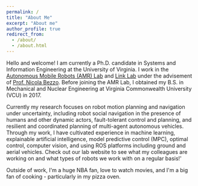 ```yaml
---
permalink: /
title: "About Me"
excerpt: "About me"
author_profile: true
redirect_from: 
  - /about/
  - /about.html
---
```


Hello and welcome! I am currently a Ph.D. candidate in Systems and Information Engineering at the University of Virginia. I work in the [Autonomous Mobile Robots (AMR) Lab](https://www.bezzorobotics.com/) and [Link Lab](https://engineering.virginia.edu/link-lab) under the advisement of [Prof. Nicola Bezzo](https://engineering.virginia.edu/faculty/nicola-bezzo). Before joining the AMR Lab, I obtained my B.S. in Mechanical and Nuclear Engineering at Virginia Commonwealth University (VCU) in 2017.

Currently my research focuses on robot motion planning and navigation under uncertainty, including robot social navigation in the presence of humans and other dynamic actors, fault-tolerant control and planning, and resilient and coordinated planning of multi-agent autonomous vehicles. Through my work, I have cultivated experience in machine learning, explainable artificial intelligence, model predictive control (MPC), optimal control, computer vision, and using ROS platforms including ground and aerial vehicles. Check out our lab website to see what my colleagues are working on and what types of robots we work with on a regular basis!'

Outside of work, I'm a huge NBA fan, love to watch movies, and I'm a big fan of cooking - particularly in my pizza oven.


